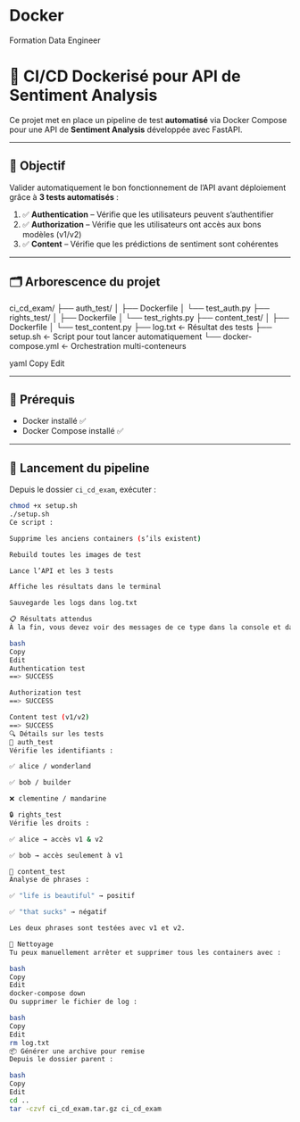 # Docker
Formation Data Engineer


# 🧪 CI/CD Dockerisé pour API de Sentiment Analysis

Ce projet met en place un pipeline de test **automatisé** via Docker Compose pour une API de **Sentiment Analysis** développée avec FastAPI.

---

## 📌 Objectif

Valider automatiquement le bon fonctionnement de l’API avant déploiement grâce à **3 tests automatisés** :

1. ✅ **Authentication** – Vérifie que les utilisateurs peuvent s’authentifier
2. ✅ **Authorization** – Vérifie que les utilisateurs ont accès aux bons modèles (v1/v2)
3. ✅ **Content** – Vérifie que les prédictions de sentiment sont cohérentes

---

## 🗂️ Arborescence du projet

ci_cd_exam/ ├── auth_test/ │ ├── Dockerfile │ └── test_auth.py ├── rights_test/ │ ├── Dockerfile │ └── test_rights.py ├── content_test/ │ ├── Dockerfile │ └── test_content.py ├── log.txt ← Résultat des tests ├── setup.sh ← Script pour tout lancer automatiquement └── docker-compose.yml ← Orchestration multi-conteneurs

yaml
Copy
Edit

---

## 🧰 Prérequis

- Docker installé ✅
- Docker Compose installé ✅

---

## 🚀 Lancement du pipeline

Depuis le dossier `ci_cd_exam`, exécuter :

```bash
chmod +x setup.sh
./setup.sh
Ce script :

Supprime les anciens containers (s’ils existent)

Rebuild toutes les images de test

Lance l’API et les 3 tests

Affiche les résultats dans le terminal

Sauvegarde les logs dans log.txt

📋 Résultats attendus
À la fin, vous devez voir des messages de ce type dans la console et dans log.txt :

bash
Copy
Edit
Authentication test
==> SUCCESS

Authorization test
==> SUCCESS

Content test (v1/v2)
==> SUCCESS
🔍 Détails sur les tests
🔐 auth_test
Vérifie les identifiants :

✅ alice / wonderland

✅ bob / builder

❌ clementine / mandarine

🔒 rights_test
Vérifie les droits :

✅ alice → accès v1 & v2

✅ bob → accès seulement à v1

🧪 content_test
Analyse de phrases :

✅ "life is beautiful" → positif

✅ "that sucks" → négatif

Les deux phrases sont testées avec v1 et v2.

🧼 Nettoyage
Tu peux manuellement arrêter et supprimer tous les containers avec :

bash
Copy
Edit
docker-compose down
Ou supprimer le fichier de log :

bash
Copy
Edit
rm log.txt
📦 Générer une archive pour remise
Depuis le dossier parent :

bash
Copy
Edit
cd ..
tar -czvf ci_cd_exam.tar.gz ci_cd_exam

 
